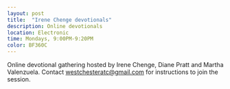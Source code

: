 ```yaml
---
layout: post
title:  "Irene Chenge devotionals"
description: Online devotionals
location: Electronic
time: Mondays, 9:00PM-9:20PM
color: BF360C
---
```

Online devotional gathering hosted by Irene Chenge, Diane Pratt and Martha Valenzuela. 
Contact westchesteratc@gmail.com for instructions to join the session.
